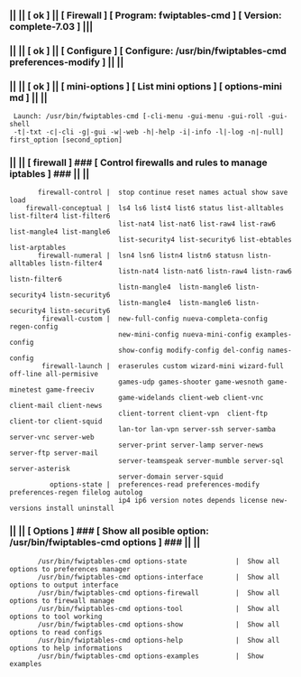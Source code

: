 ### || || [ ok ] || [ Firewall ] [ Program: fwiptables-cmd ] [ Version: complete-7.03 ] |||
### || || [ ok ] || [ Configure ] [ Configure: /usr/bin/fwiptables-cmd preferences-modify ] || ||
### || || [ ok ] || [ mini-options ] [ List mini options ] [ options-mini md ] || ||
     Launch: /usr/bin/fwiptables-cmd [-cli-menu -gui-menu -gui-roll -gui-shell                                       
     -t|-txt -c|-cli -g|-gui -w|-web -h|-help -i|-info -l|-log -n|-null] first_option [second_option]     
### || || [ firewall ]  ### [  Control firewalls and rules to manage iptables ] ### || ||             
           firewall-control |  stop continue reset names actual show save load                         
        firewall-conceptual |  ls4 ls6 list4 list6 status list-alltables list-filter4 list-filter6     
                               list-nat4 list-nat6 list-raw4 list-raw6 list-mangle4 list-mangle6       
                               list-security4 list-security6 list-ebtables list-arptables              
           firewall-numeral |  lsn4 lsn6 listn4 listn6 statusn listn-alltables listn-filter4           
                               listn-nat4 listn-nat6 listn-raw4 listn-raw6 listn-filter6               
                               listn-mangle4  listn-mangle6 listn-security4 listn-security6            
                               listn-mangle4  listn-mangle6 listn-security4 listn-security6            
            firewall-custom |  new-full-config nueva-completa-config regen-config                      
                               new-mini-config nueva-mini-config examples-config                       
                               show-config modify-config del-config names-config                       
            firewall-launch |  eraserules custom wizard-mini wizard-full off-line all-permisive        
                               games-udp games-shooter game-wesnoth game-minetest game-freeciv         
                               game-widelands client-web client-vnc client-mail client-news            
                               client-torrent client-vpn  client-ftp  client-tor client-squid          
                               lan-tor lan-vpn server-ssh server-samba server-vnc server-web           
                               server-print server-lamp server-news server-ftp server-mail             
                               server-teamspeak server-mumble server-sql server-asterisk               
                               server-domain server-squid                                              
              options-state |  preferences-read preferences-modify preferences-regen filelog autolog   
                               ip4 ip6 version notes depends license new-versions install uninstall   
### || ||  [ Options ]  ### [  Show all posible option: /usr/bin/fwiptables-cmd options ] ### || ||               
           /usr/bin/fwiptables-cmd options-state            |  Show all options to preferences manager             
           /usr/bin/fwiptables-cmd options-interface        |  Show all options to output interface                
           /usr/bin/fwiptables-cmd options-firewall         |  Show all options to firewall manage                 
           /usr/bin/fwiptables-cmd options-tool             |  Show all options to tool working                    
           /usr/bin/fwiptables-cmd options-show             |  Show all options to read configs                    
           /usr/bin/fwiptables-cmd options-help             |  Show all options to help informations               
           /usr/bin/fwiptables-cmd options-examples         |  Show examples                                       
